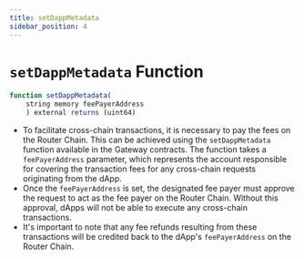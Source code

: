 ```yaml
---
title: setDappMetadata
sidebar_position: 4
---
```


# `setDappMetadata` Function

```javascript
function setDappMetadata(
    string memory feePayerAddress
    ) external returns (uint64)
```

- To facilitate cross-chain transactions, it is necessary to pay the fees on the Router Chain. This can be achieved using the `setDappMetadata` function available in the Gateway contracts. The function takes a `feePayerAddress` parameter, which represents the account responsible for covering the transaction fees for any cross-chain requests originating from the dApp.
- Once the `feePayerAddress` is set, the designated fee payer must approve the request to act as the fee payer on the Router Chain. Without this approval, dApps will not be able to execute any cross-chain transactions.
- It's important to note that any fee refunds resulting from these transactions will be credited back to the dApp's `feePayerAddress` on the Router Chain.
